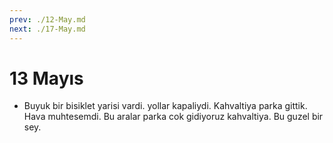 ```yaml
---
prev: ./12-May.md
next: ./17-May.md
---
```


# 13 Mayıs

- Buyuk bir bisiklet yarisi vardi. yollar kapaliydi. Kahvaltiya parka gittik. Hava muhtesemdi. Bu aralar parka cok gidiyoruz kahvaltiya. Bu guzel bir sey.
